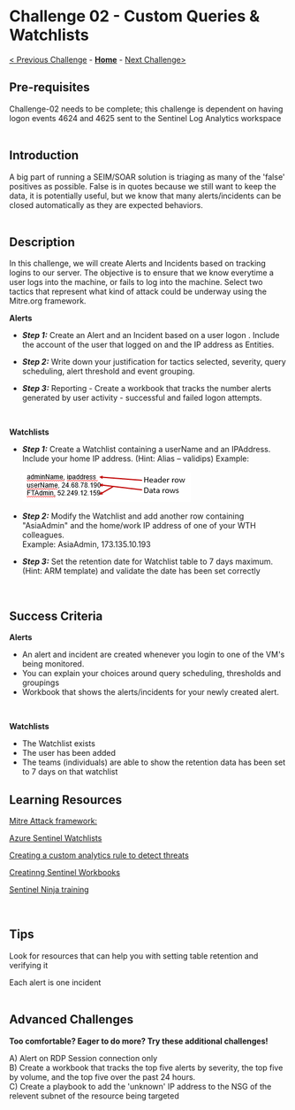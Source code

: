 
# Challenge 02 - Custom Queries & Watchlists

[< Previous Challenge](./Challenge-01.md) - **[Home](../README.md)** - [Next Challenge>](./Challenge-03.md)

## Pre-requisites 

Challenge-02 needs to be complete; this challenge is dependent on having logon events 4624 and 4625 sent to the Sentinel Log Analytics workspace </br></br>

## Introduction 

A big part of running a SEIM/SOAR solution is triaging as many of the 'false' positives as possible.  False is in quotes because we still want to keep the data, it is potentially useful, but we know that many alerts/incidents can be closed automatically as they are expected behaviors. </br></br>

## Description
In this challenge, we will create Alerts and Incidents based on tracking logins to our server.  The objective is to ensure that we know everytime a user logs into the machine, or fails to log into the machine.  Select two tactics that represent what kind of attack could be underway using the Mitre.org framework.
</br>

**Alerts**  </br>

- ***Step 1:*** Create an Alert and an Incident based on a user logon . Include the account of the user that logged on and the IP address as Entities. </br>

- ***Step 2:*** Write down your justification for tactics selected, severity, query scheduling, alert threshold and event grouping. </br>

- ***Step 3:*** Reporting - Create a workbook that tracks the number alerts generated by user activity - successful and failed logon attempts.
</br>

**Watchlists**  </br>

- ***Step 1:*** Create a Watchlist containing a userName and an IPAddress. Include your home IP address.  (Hint:  Alias – validips) Example:</br>
 </br>    ![Watchlist](../Images/challenge02-watchlist.png)
    
 

- ***Step 2:*** Modify the Watchlist and add another row containing "AsiaAdmin" and the home/work IP address of one of your WTH colleagues. </br> 
Example:  AsiaAdmin, 173.135.10.193

- ***Step 3:*** Set the retention date for Watchlist table to 7 days maximum. (Hint: ARM template) and validate the date has been set correctly </br>
 </br>

## Success Criteria

**Alerts**

- An alert and incident are created whenever you login to one of the VM's being monitored.
- You can explain your choices around query scheduling, thresholds and groupings
- Workbook that shows the alerts/incidents for your newly created alert.
</br>

**Watchlists**

- The Watchlist exists  </br>
- The user has been added </br>
- The teams (individuals) are able to show the retention data has been set to 7 days on that watchlist </br>

## Learning Resources

[Mitre Attack framework:]( https://attack.mitre.org/)

[Azure Sentinel Watchlists]( https://docs.microsoft.com/en-us/azure/sentinel/watchlists)

[Creating a custom analytics rule to detect threats]( https://docs.microsoft.com/en-us/azure/sentinel/detect-threats-custom)

[Creatinng Sentinel Workbooks]( https://techcommunity.microsoft.com/t5/microsoft-sentinel-blog/azure-sentinel-workbooks-101-with-sample-workbook/ba-p/1409216)

[Sentinel Ninja training ](https://techcommunity.microsoft.com/t5/azure-sentinel/the-ninja-training-2021-edition-is-out/ba-p/2027400 )

</br>

## Tips

Look for resources that can help you with setting table retention and verifying it</br>

Each alert is one incident</br>
</br>

## Advanced Challenges 

**Too comfortable?  Eager to do more?  Try these additional challenges!**

A) Alert on RDP Session connection only </br>
B) Create a workbook that tracks the top five alerts by severity, the top five by volume, and the top five over the past 24 hours. </br>
C) Create a playbook to add the 'unknown' IP address to the NSG of the relevent subnet of the resource being targeted </br>
